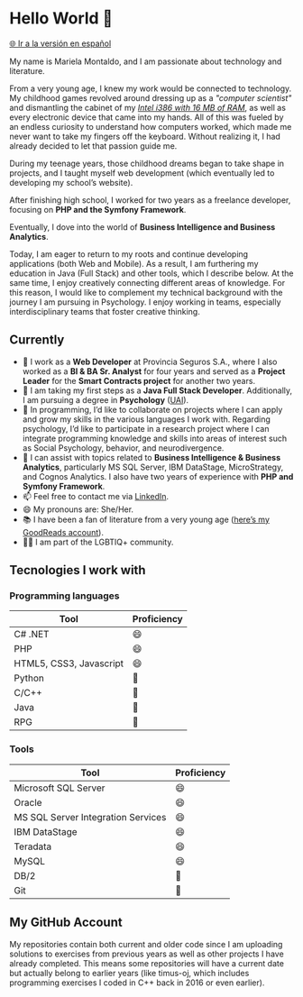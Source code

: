 # Hello World 👋 
[🌐 Ir a la versión en español](README.md)

My name is Mariela Montaldo, and I am passionate about technology and literature.

From a very young age, I knew my work would be connected to technology. My childhood games revolved around dressing up as a <i>"computer scientist"</i> and dismantling the cabinet of my <i>[Intel i386 with 16 MB of RAM](https://en.wikipedia.org/wiki/I386)</i>, as well as every electronic device that came into my hands. All of this was fueled by an endless curiosity to understand how computers worked, which made me never want to take my fingers off the keyboard. Without realizing it, I had already decided to let that passion guide me.

During my teenage years, those childhood dreams began to take shape in projects, and I taught myself web development (which eventually led to developing my school’s website).

After finishing high school, I worked for two years as a freelance developer, focusing on <b>PHP and the Symfony Framework</b>.

Eventually, I dove into the world of <b>Business Intelligence and Business Analytics</b>.

Today, I am eager to return to my roots and continue developing applications (both Web and Mobile). As a result, I am furthering my education in Java (Full Stack) and other tools, which I describe below. At the same time, I enjoy creatively connecting different areas of knowledge. For this reason, I would like to complement my technical background with the journey I am pursuing in Psychology. I enjoy working in teams, especially interdisciplinary teams that foster creative thinking.

## Currently

- 🔭 I work as a <b>Web Developer</b> at Provincia Seguros S.A., where I also worked as a <b>BI & BA Sr. Analyst</b> for four years and served as a <b>Project Leader</b> for the <b>Smart Contracts project</b> for another two years.
- 🌱 I am taking my first steps as a <b>Java Full Stack Developer</b>. Additionally, I am pursuing a degree in <b>Psychology</b> ([UAI](https://uai.edu.ar/facultades/psicolog%C3%ADa-y-relaciones-humanas/licenciatura-en-psicolog%C3%ADa/)).
- 👯 In programming, I’d like to collaborate on projects where I can apply and grow my skills in the various languages I work with. Regarding psychology, I’d like to participate in a research project where I can integrate programming knowledge and skills into areas of interest such as Social Psychology, behavior, and neurodivergence.
- 💬 I can assist with topics related to <b>Business Intelligence & Business Analytics</b>, particularly MS SQL Server, IBM DataStage, MicroStrategy, and Cognos Analytics. I also have two years of experience with <b>PHP and Symfony Framework</b>.
- 📫 Feel free to contact me via [LinkedIn](https://www.linkedin.com/in/mmontaldo/).
- 😄 My pronouns are: She/Her.
- :books: I have been a fan of literature from a very young age ([here’s my GoodReads account](https://www.goodreads.com/user/show/76202148-mariela)).
- :rainbow_flag: I am part of the LGBTIQ+ community.

## Tecnologies I work with

### Programming languages
| Tool  | Proficiency |
| ------------- | ------------- |
| C# .NET  | :smile:  |
| PHP  | :smile: |
| HTML5, CSS3, Javascript  | :smile:  |
| Python  | :slightly_smiling_face:  |
| C/C++  | :slightly_smiling_face:  |
| Java  | :slightly_smiling_face:  |
| RPG  | :slightly_smiling_face: |

### Tools
| Tool  | Proficiency |
| ------------- | ------------- |
| Microsoft SQL Server  | :smile:  |
| Oracle  | :smile: |
| MS SQL Server Integration Services  | :smile: |
| IBM DataStage  | :smile: |
| Teradata  | :smile:  |
| MySQL  | :smile:  |
| DB/2  | :slightly_smiling_face:  |
| Git  | :slightly_smiling_face:  |

## My GitHub Account
My repositories contain both current and older code since I am uploading solutions to exercises from previous years as well as other projects I have already completed. This means some repositories will have a current date but actually belong to earlier years (like timus-oj, which includes programming exercises I coded in C++ back in 2016 or even earlier).
